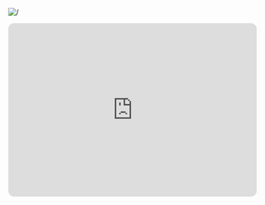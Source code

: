 


![/](https://i.pinimg.com/564x/35/45/0f/35450f6f330c0e3a1d0ee0cf76d67f1a.jpg)








<iframe style="border-radius:12px" src="https://open.spotify.com/embed/playlist/37i9dQZF1DWWQRwui0ExPn?utm_source=generator" width="100%" height="352" frameBorder="0" allowfullscreen="" allow="autoplay; clipboard-write; encrypted-media; fullscreen; picture-in-picture" loading="lazy"></iframe>































